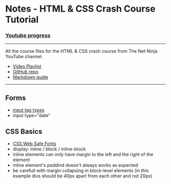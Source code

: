 # Notes - HTML & CSS Crash Course Tutorial

### [Youtube progress](https://www.youtube.com/watch?v=D3iEE29ZXRM&list=PL4cUxeGkcC9ivBf_eKCPIAYXWzLlPAm6G&index=4&ab_channel=TheNetNinja)

---

All the course files for the HTML &amp; CSS crash course from The Net Ninja YouTube channel.

-   [Video Playlist](https://www.youtube.com/playlist?list=PL4cUxeGkcC9ivBf_eKCPIAYXWzLlPAm6G)
-   [GitHub repo](https://github.com/iamshaunjp/html-and-css-crash-course)
-   [Markdown guide](https://www.markdownguide.org/basic-syntax/)

---

## Forms

-   [input tag types](https://www.w3schools.com/tags/tag_input.asp)
-   input type="date"

## CSS Basics

-   [CSS Web Safe Fonts](https://www.w3schools.com/cssref/css_websafe_fonts.asp)
-   display: inline / block / inline-block
-   inline elements can only have margin to the left and the right of the element
-   inline element's paddind doesn't always works as expected
-   be carefull with margin collapsing in block-level elements (in this example divs should be 40px apart from each other and not 20px)
